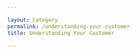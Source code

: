 ```yaml
---

layout: Category
permalink: /understanding-your-customer
title: Understanding Your Customer

---
```

